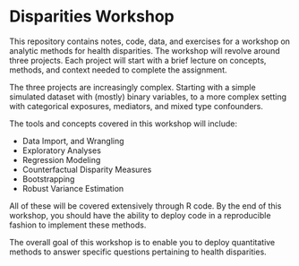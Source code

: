# Disparities Workshop

This repository contains notes, code, data, and exercises for a workshop on analytic methods for health disparities. The workshop will revolve around three projects. Each project will start with a brief lecture on concepts, methods, and context needed to complete the assignment. 

The three projects are increasingly complex. Starting with a simple simulated dataset with (mostly) binary variables, to a more complex setting with categorical exposures, mediators, and mixed type confounders. 

The tools and concepts covered in this workshop will include:

  - Data Import, and Wrangling
  - Exploratory Analyses
  - Regression Modeling
  - Counterfactual Disparity Measures
  - Bootstrapping
  - Robust Variance Estimation

All of these will be covered extensively through R code. By the end of this workshop, you should have the ability to deploy code in a reproducible fashion to implement these methods. 

The overall goal of this workshop is to enable you to deploy quantitative methods to answer specific questions pertaining to health disparities.